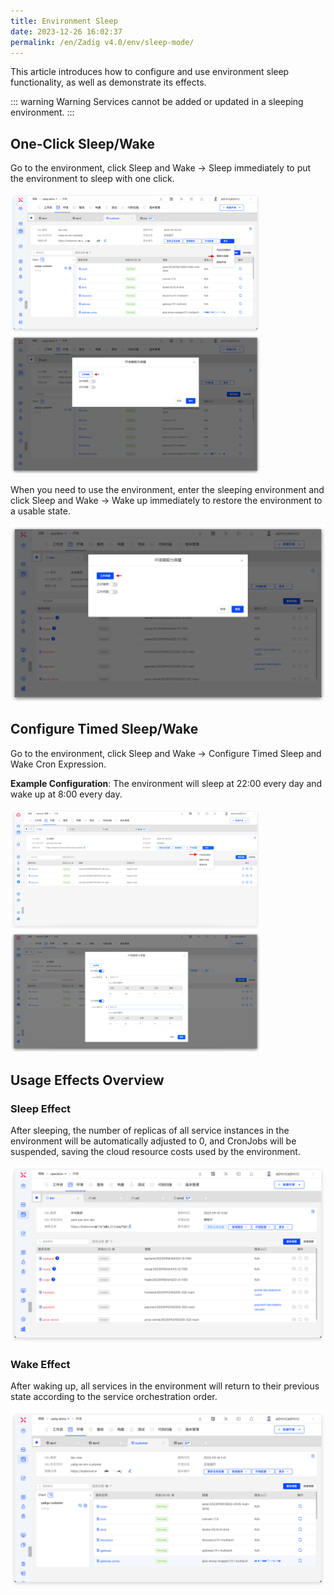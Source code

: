 ```yaml
---
title: Environment Sleep
date: 2023-12-26 16:02:37
permalink: /en/Zadig v4.0/env/sleep-mode/
---
```


This article introduces how to configure and use environment sleep functionality, as well as demonstrate its effects.

::: warning Warning
Services cannot be added or updated in a sleeping environment.
:::

## One-Click Sleep/Wake

Go to the environment, click Sleep and Wake → Sleep immediately to put the environment to sleep with one click.

<img src="../../../../_images/sleep_mode_1.png" width="400" >
<img src="../../../../_images/sleep_mode_2.png" width="400" >

When you need to use the environment, enter the sleeping environment and click Sleep and Wake → Wake up immediately to restore the environment to a usable state.

![One-Click Wake](../../../../_images/sleep_mode_3.png)

## Configure Timed Sleep/Wake

Go to the environment, click Sleep and Wake → Configure Timed Sleep and Wake Cron Expression.

**Example Configuration**: The environment will sleep at 22:00 every day and wake up at 8:00 every day.

<img src="../../../../_images/sleep_mode_4_310.png" width="400" >
<img src="../../../../_images/sleep_mode_5_310.png" width="400" >

## Usage Effects Overview

### Sleep Effect

After sleeping, the number of replicas of all service instances in the environment will be automatically adjusted to 0, and CronJobs will be suspended, saving the cloud resource costs used by the environment.

![Sleep Effect](../../../../_images/sleep_mode_6.png)

### Wake Effect

After waking up, all services in the environment will return to their previous state according to the service orchestration order.

![Wake Effect](../../../../_images/sleep_mode_7.png)
